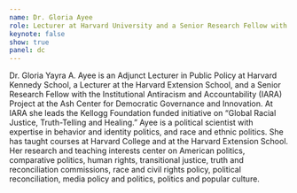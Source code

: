 ```yaml
---
name: Dr. Gloria Ayee
role: Lecturer at Harvard University and a Senior Research Fellow with the Institutional Antiracism and Accountability (IARA) 
keynote: false
show: true
panel: dc
---
```


Dr. Gloria Yayra A. Ayee is an Adjunct Lecturer in Public Policy at Harvard Kennedy School, a Lecturer at the Harvard Extension School, and a Senior Research Fellow with the Institutional Antiracism and Accountability (IARA) Project at the Ash Center for Democratic Governance and Innovation. At IARA she leads the Kellogg Foundation funded initiative on “Global Racial Justice, Truth-Telling and Healing.” Ayee is a political scientist with expertise in behavior and identity politics, and race and ethnic politics. She has taught courses at Harvard College and at the Harvard Extension School. Her research and teaching interests center on American politics, comparative politics, human rights, transitional justice, truth and reconciliation commissions, race and civil rights policy, political reconciliation, media policy and politics, politics and popular culture.
